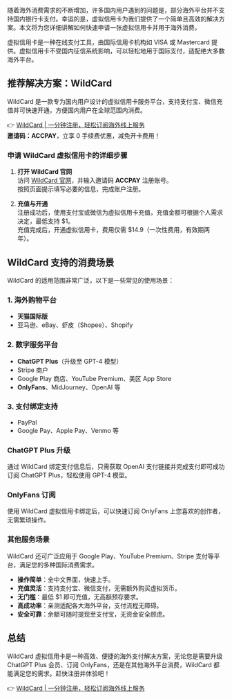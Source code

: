 随着海外消费需求的不断增加，许多国内用户遇到的问题是，部分海外平台并不支持国内银行卡支付。幸运的是，虚拟信用卡为我们提供了一个简单且高效的解决方案。本文将为您详细讲解如何快速申请一张虚拟信用卡并用于海外消费。

虚拟信用卡是一种在线支付工具，由国际信用卡机构如 VISA 或 Mastercard 提供。虚拟信用卡不受国内征信系统影响，可以轻松地用于国际支付，适配绝大多数海外平台。

## 推荐解决方案：WildCard

WildCard 是一款专为国内用户设计的虚拟信用卡服务平台，支持支付宝、微信充值并可快速开通，方便国内用户在全球范围内消费。

👉 [WildCard | 一分钟注册，轻松订阅海外线上服务](https://bit.ly/bewildcard)  
**邀请码：ACCPAY**，立享 0 手续费优惠，减免开卡费用！

### 申请 WildCard 虚拟信用卡的详细步骤

1. **打开 WildCard 官网**  
   访问 [WildCard 官网](https://bit.ly/bewildcard)，并输入邀请码 **ACCPAY** 注册账号。  
   按照页面提示填写必要的信息，完成账户注册。

2. **充值与开通**  
   注册成功后，使用支付宝或微信为虚拟信用卡充值，充值金额可根据个人需求决定，最低支持 $1。  
   充值完成后，开通虚拟信用卡，费用仅需 $14.9（一次性费用，有效期两年）。

## WildCard 支持的消费场景

WildCard 的适用范围非常广泛，以下是一些常见的使用场景：

### 1. 海外购物平台

- **天猫国际版**
- 亚马逊、eBay、虾皮（Shopee）、Shopify

### 2. 数字服务平台

- **ChatGPT Plus**（升级至 GPT-4 模型）
- Stripe 商户
- Google Play 商店、YouTube Premium、美区 App Store
- **OnlyFans**、MidJourney、OpenAI 等

### 3. 支付绑定支持

- PayPal
- Google Pay、Apple Pay、Venmo 等

### ChatGPT Plus 升级

通过 WildCard 绑定支付信息后，只需获取 OpenAI 支付链接并完成支付即可成功订阅 ChatGPT Plus，轻松使用 GPT-4 模型。

### OnlyFans 订阅

使用 WildCard 虚拟信用卡绑定后，可以快速订阅 OnlyFans 上您喜欢的创作者，无需繁琐操作。

### 其他服务场景

WildCard 还可广泛应用于 Google Play、YouTube Premium、Stripe 支付等平台，满足您的多种国际消费需求。

- **操作简单**：全中文界面，快速上手。
- **充值灵活**：支持支付宝、微信支付，无需额外购买虚拟货币。
- **无门槛**：最低 $1 即可充值，无高额预存要求。
- **高成功率**：亲测适配各大海外平台，支付流程无障碍。
- **安全可靠**：余额可随时提现至支付宝，无资金安全顾虑。

## 总结

WildCard 虚拟信用卡是一种高效、便捷的海外支付解决方案，无论您是需要升级 ChatGPT Plus 会员、订阅 OnlyFans，还是在其他海外平台消费，WildCard 都能满足您的需求。赶快注册并体验吧！

👉 [WildCard | 一分钟注册，轻松订阅海外线上服务](https://bit.ly/bewildcard)